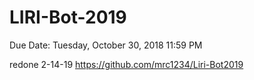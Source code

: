# LIRI-Bot-2019
 Due Date: Tuesday, October 30, 2018 11:59 PM
 
 redone 2-14-19 
 https://github.com/mrc1234/Liri-Bot2019
